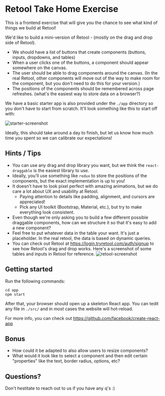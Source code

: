 # Retool Take Home Exercise

This is a frontend exercise that will give you the chance to see what kind of things we build at Retool!

We'd like to build a mini-version of Retool - (mostly on the drag and drop side of Retool).

- We should have a list of buttons that create components (buttons, inputs, dropdowns, and tables)
- When a user clicks one of the buttons, a component should appear somewhere on the canvas.
- The user should be able to drag components around the canvas. (In the real Retool, other components will move out of the way to make room for the component, but you don't need to do this for your version.)
- The positions of the components should be remembered across page refreshes. (what's the easiest way to store data on a browser?)

We have a basic starter app is also provided under the `./app` directory so you don't have to start from scratch. It'll look something like this to start off with:

![starter-screenshot](https://i.imgur.com/qeOjbvc.png)

Ideally, this should take around a day to finish, but let us know how much time you spent so we can calibrate our expectations!

## Hints / Tips

- You can use any drag and drop library you want, but we think the `react-draggable` is the easiest library to use.
- Ideally, you'll use something like `redux` to store the positions of the components, but the exact implementation is up to you!
- It doesn't have to look pixel perfect with amazing animations, but we do care a lot about UX and usability at Retool.
  - Paying attention to details like padding, alignment, and cursors are appreciated!
  - Pick any UI toolkit (Bootstrap, Material, etc.), but try to make everything look consistent.
- Even though we're only asking you to build a few different possible draggable components, how can we structure it so that it's easy to add a new component?
- Feel free to put whatever data in the table your want. It's just a placeholder. In the real retool, the data is based on dynamic queries.
- You can check out Retool at https://login.tryretool.com/auth/signup to see how Retool's drag and drop works. Here's a screenshot of some tables and inputs in Retool for reference.
  ![retool-screenshot](https://i.imgur.com/ndTbBqR.png)

## Getting started

Run the following commands:

```
cd app
npm start
```

After that, your browser should open up a skeleton React app. You can tedit any file in `./src/` and in _most_ cases the website will hot-reload.

For more info, you can check out https://github.com/facebook/create-react-app

## Bonus

- How could it be adapted to also allow users to resize components?
- What would it look like to select a component and then edit certain "properties" like the text, border radius, options, etc?

## Questions?

Don't hestitate to reach out to us if you have any q's :)
